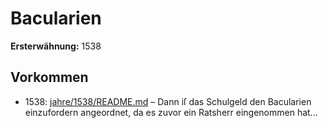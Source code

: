 # Bacularien

**Ersterwähnung:** 1538

## Vorkommen
- 1538: [jahre/1538/README.md](../jahre/1538/README.md) – Dann iſ das Schulgeld den Bacularien einzufordern
angeordnet, da es zuvor ein Ratsherr eingenommen hat...
